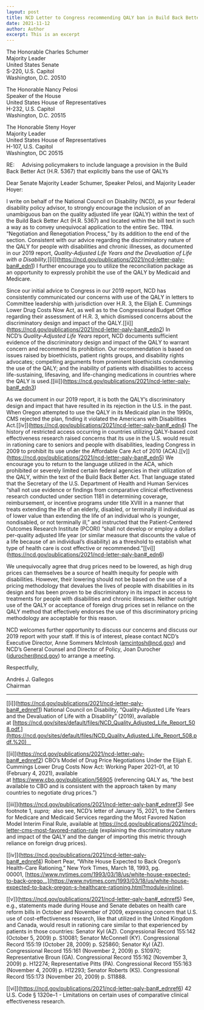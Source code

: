 ```yaml
---
layout: post
title: NCD Letter to Congress recommending QALY ban in Build Back Better Act
date: 2021-11-12
author: Author
excerpt: This is an excerpt
---
```

The Honorable Charles Schumer\
Majority Leader\
United States Senate\
S-220, U.S. Capitol\
Washington, D.C. 20510

The Honorable Nancy Pelosi\
Speaker of the House\
United States House of Representatives\
H-232, U.S. Capitol\
Washington, D.C. 20515

The Honorable Steny Hoyer\
Majority Leader\
United States House of Representatives\
H-107, U.S. Capitol\
Washington, DC 20515

RE:     Advising policymakers to include language a provision in the Build Back Better Act (H.R. 5367) that explicitly bans the use of QALYs

Dear Senate Majority Leader Schumer, Speaker Pelosi, and Majority Leader Hoyer:

I write on behalf of the National Council on Disability (NCD), as your federal disability policy advisor, to strongly encourage the inclusion of an unambiguous ban on the quality adjusted life year (QALY) within the text of the Build Back Better Act (H.R. 5367) and located within the bill text in such a way as to convey unequivocal application to the entire Sec. 1194. “Negotiation and Renegotiation Process,” by its addition to the end of the section. Consistent with our advice regarding the discriminatory nature of the QALY for people with disabilities and chronic illnesses, as documented in our 2019 report, *Quality-Adjusted Life Years and the Devaluation of Life with a Disability,*[\[i]](https://ncd.gov/publications/2021/ncd-letter-qaly-ban#_edn1) I further encourage you to utilize the reconciliation package as an opportunity to expressly prohibit the use of the QALY by Medicaid and Medicare.

Since our initial advice to Congress in our 2019 report, NCD has consistently communicated our concerns with use of the QALY in letters to Committee leadership with jurisdiction over H.R. 3, the Elijah E. Cummings Lower Drug Costs Now Act, as well as to the Congressional Budget Office regarding their assessment of H.R. 3, which dismissed concerns about the discriminatory design and impact of the QALY.[\[ii]](https://ncd.gov/publications/2021/ncd-letter-qaly-ban#_edn2) In NCD’s *Quality-Adjusted Life Years* report, NCD documents sufficient evidence of the discriminatory design and impact of the QALY to warrant concern and recommend its prohibition. Our recommendation is based on issues raised by bioethicists, patient rights groups, and disability rights advocates; compelling arguments from prominent bioethicists condemning the use of the QALY; and the inability of patients with disabilities to access life-sustaining, lifesaving, and life-changing medications in countries where the QALY is used.[\[iii]](https://ncd.gov/publications/2021/ncd-letter-qaly-ban#_edn3)

As we document in our 2019 report, it is both the QALY’s discriminatory design and impact that have resulted in its rejection in the U.S. in the past. When Oregon attempted to use the QALY in its Medicaid plan in the 1990s, CMS rejected the plan, finding it violated the Americans with Disabilities Act.[\[iv]](https://ncd.gov/publications/2021/ncd-letter-qaly-ban#_edn4) The history of restricted access occurring in countries utilizing QALY-based cost effectiveness research raised concerns that its use in the U.S. would result in rationing care to seniors and people with disabilities, leading Congress in 2009 to prohibit its use under the Affordable Care Act of 2010 (ACA).[\[v]](https://ncd.gov/publications/2021/ncd-letter-qaly-ban#_edn5) We encourage you to return to the language utilized in the ACA, which prohibited or severely limited certain federal agencies in their utilization of the QALY, within the text of the Build Back Better Act. That language stated that the Secretary of the U.S. Department of Health and Human Services “shall not use evidence or findings from comparative clinical effectiveness research conducted under section 1181 in determining coverage, reimbursement, or incentive programs under title XVIII in a manner that treats extending the life of an elderly, disabled, or terminally ill individual as of lower value than extending the life of an individual who is younger, nondisabled, or not terminally ill,” and instructed that the Patient-Centered Outcomes Research Institute (PCORI) “shall not develop or employ a dollars per-quality adjusted life year (or similar measure that discounts the value of a life because of an individual’s disability) as a threshold to establish what type of health care is cost effective or recommended.”[\[vi]](https://ncd.gov/publications/2021/ncd-letter-qaly-ban#_edn6)

We unequivocally agree that drug prices need to be lowered, as high drug prices can themselves be a source of health inequity for people with disabilities. However, their lowering should not be based on the use of a pricing methodology that devalues the lives of people with disabilities in its design and has been proven to be discriminatory in its impact in access to treatments for people with disabilities and chronic illnesses. Neither outright use of the QALY or acceptance of foreign drug prices set in reliance on the QALY method that effectively endorses the use of this discriminatory pricing methodology are acceptable for this reason.

NCD welcomes further opportunity to discuss our concerns and discuss our 2019 report with your staff. If this is of interest, please contact NCD’s Executive Director, Anne Sommers McIntosh ([amcintosh@ncd.gov](mailto:amcintosh@ncd.gov)) and NCD’s General Counsel and Director of Policy, Joan Durocher ([jdurocher@ncd.gov](mailto:jdurocher@ncd.gov)) to arrange a meeting.

Respectfully,

Andrés J. Gallegos\
Chairman

- - -

[\[i]](https://ncd.gov/publications/2021/ncd-letter-qaly-ban#_ednref1) National Council on Disability, “Quality-Adjusted Life Years and the Devaluation of Life with a Disability” (2019), available at [https://ncd.gov/sites/default/files/NCD_Quality_Adjusted_Life_Report_508.pdf.](https://ncd.gov/sites/default/files/NCD_Quality_Adjusted_Life_Report_508.pdf.%20)   

[\[ii]](https://ncd.gov/publications/2021/ncd-letter-qaly-ban#_ednref2) CBO’s Model of Drug Price Negotiations Under the Elijah E. Cummings Lower Drug Costs Now Act: Working Paper 2021-01, at 10 (February 4, 2021), available at <https://www.cbo.gov/publication/56905> (referencing QALY as, “the best available to CBO and is consistent with the approach taken by many countries to negotiate drug prices.”)

[\[iii]](https://ncd.gov/publications/2021/ncd-letter-qaly-ban#_ednref3) See footnote 1, *supra;*  also see, NCD’s letter of January 15, 2021, to the Centers for Medicare and Medicaid Services regarding the Most Favored Nation Model Interim Final Rule, available at <https://ncd.gov/publications/2021/ncd-letter-cms-most-favored-nation-rule> (explaining the discriminatory nature and impact of the QALY and the danger of importing this metric through reliance on foreign drug prices).

[\[iv]](https://ncd.gov/publications/2021/ncd-letter-qaly-ban#_ednref4) Robert Pear, “White House Expected to Back Oregon’s Health-Care Rationing,” New York Times, March 18, 1993, pg. 00001, [https://www.nytimes.com/1993/03/18/us/white-house-expected-to-back-orego...](https://www.nytimes.com/1993/03/18/us/white-house-expected-to-back-oregon-s-healthcare-rationing.html?module=inline).

[\[v]](https://ncd.gov/publications/2021/ncd-letter-qaly-ban#_ednref5) See, e.g., statements made during House and Senate debates on health care reform bills in October and November of 2009, expressing concern that U.S. use of cost-effectiveness research, like that utilized in the United Kingdom and Canada, would result in rationing care similar to that experienced by patients in those countries: Senator Kyl (AZ). Congressional Record 155:142 (October 5, 2009) p. S10081; Senator McConnell (KY). Congressional Record 155:19 (October 28, 2009) p. S25860; Senator Kyl (AZ). Congressional Record 155:161 (November 2, 2009) p. S10970; Representative Broun (GA). Congressional Record 155:162 (November 3, 2009) p. H12274; Representative Pitts (PA). Congressional Record 155:163 (November 4, 2009) p. H12293; Senator Roberts (KS). Congressional Record 155:173 (November 20, 2009) p. S11888.

[\[vi]](https://ncd.gov/publications/2021/ncd-letter-qaly-ban#_ednref6) 42 U.S. Code § 1320e–1 - Limitations on certain uses of comparative clinical effectiveness research.
